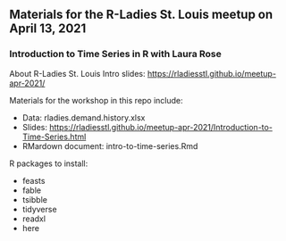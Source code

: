 ## Materials for the R-Ladies St. Louis meetup on April 13, 2021

### Introduction to Time Series in R with Laura Rose

About R-Ladies St. Louis Intro slides: https://rladiesstl.github.io/meetup-apr-2021/

Materials for the workshop in this repo include:
- Data: rladies.demand.history.xlsx  
- Slides: https://rladiesstl.github.io/meetup-apr-2021/Introduction-to-Time-Series.html
- RMardown document: intro-to-time-series.Rmd  

R packages to install:

  + feasts
  + fable
  + tsibble
  + tidyverse
  + readxl
  + here


